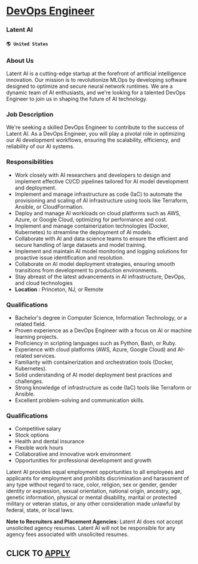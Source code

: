 # [DevOps Engineer](https://www.remotewlb.com/apply/devops-engineer-83580)  
### Latent AI  
#### `🌎 United States`  

### About Us

Latent AI is a cutting-edge startup at the forefront of artificial intelligence innovation. Our mission is to revolutionize MLOps by developing software designed to optimize and secure neural network runtimes. We are a dynamic team of AI enthusiasts, and we're looking for a talented DevOps Engineer to join us in shaping the future of AI technology.

### Job Description

We're seeking a skilled DevOps Engineer to contribute to the success of Latent AI. As a DevOps Engineer, you will play a pivotal role in optimizing our AI development workflows, ensuring the scalability, efficiency, and reliability of our AI systems.

### Responsibilities

  * Work closely with AI researchers and developers to design and implement effective CI/CD pipelines tailored for AI model development and deployment.
  * Implement and manage infrastructure as code (IaC) to automate the provisioning and scaling of AI infrastructure using tools like Terraform, Ansible, or CloudFormation.
  * Deploy and manage AI workloads on cloud platforms such as AWS, Azure, or Google Cloud, optimizing for performance and cost.
  * Implement and manage containerization technologies (Docker, Kubernetes) to streamline the deployment of AI models.
  * Collaborate with AI and data science teams to ensure the efficient and secure handling of large datasets and model training.
  * Implement and maintain AI model monitoring and logging solutions for proactive issue identification and resolution.
  * Collaborate on AI model deployment strategies, ensuring smooth transitions from development to production environments.
  * Stay abreast of the latest advancements in AI infrastructure, DevOps, and cloud technologies
  *  **Location** : Princeton, NJ, or Remote

### Qualifications

  * Bachelor's degree in Computer Science, Information Technology, or a related field.
  * Proven experience as a DevOps Engineer with a focus on AI or machine learning projects.
  * Proficiency in scripting languages such as Python, Bash, or Ruby.
  * Experience with cloud platforms (AWS, Azure, Google Cloud) and AI-related services.
  * Familiarity with containerization and orchestration tools (Docker, Kubernetes).
  * Solid understanding of AI model deployment best practices and challenges.
  * Strong knowledge of infrastructure as code (IaC) tools like Terraform or Ansible.
  * Excellent problem-solving and communication skills.

### Qualifications

  * Competitive salary
  * Stock options
  * Health and dental insurance
  * Flexible work hours
  * Collaborative and innovative work environment
  * Opportunities for professional development and growth

Latent AI provides equal employment opportunities to all employees and applicants for employment and prohibits discrimination and harassment of any type without regard to race, color, religion, sex or gender, gender identity or expression, sexual orientation, national origin, ancestry, age, genetic information, physical or mental disability, marital or protected military or veteran status, or any other consideration made unlawful by federal, state, or local laws.

 **Note to Recruiters and Placement Agencies:** Latent AI does not accept unsolicited agency resumes. Latent AI will not be responsible for any agency fees associated with unsolicited resumes.

  
## CLICK TO [APPLY](https://www.remotewlb.com/apply/devops-engineer-83580)

